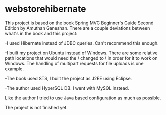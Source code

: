 # webstorehibernate

This project is based on the book Spring MVC Beginner's Guide Second Edition by Amuthan Ganeshan. There are a couple deviations between what's in the book and this project:

-I used Hibernate instead of JDBC queries. Can't recommend this enough.

-I built my project on Ubuntu instead of Windows. There are some relative path locations that would need the / changed to \ in order for it to work on Windows. 
The handling of multipart requests for file uploads is one example.

-The book used STS, I built the project as J2EE using Eclipse.

-The author used HyperSQL DB. I went with MySQL instead.

Like the author I tried to use Java based configuration as much as possible.

The project is not finished yet.
